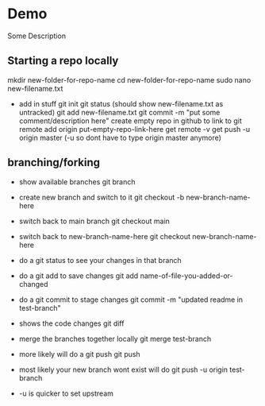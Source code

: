 # Demo

Some Description

## Starting a repo locally

mkdir new-folder-for-repo-name
cd  new-folder-for-repo-name
sudo nano new-filename.txt
  - add in stuff
git init
git status (should show new-filename.txt as untracked)
git add new-filename.txt
git commit -m "put some comment/description here"
create empty repo in github to link to
git remote add origin put-empty-repo-link-here
get remote -v
get push -u origin master (-u so dont have to type origin master anymore)

## branching/forking

- show available branches
git branch

- create new branch and switch to it
git checkout -b new-branch-name-here

- switch back to main branch
git checkout main

- switch back to new-branch-name-here
git checkout new-branch-name-here

- do a git status to see your changes in that branch

- do a git add to save changes
git add name-of-file-you-added-or-changed

- do a git commit to stage changes
git commit -m "updated readme in test-branch"

- shows the code changes
git diff

- merge the branches together locally
git merge test-branch

- more likely will do a git push
git push
- most likely your new branch wont exist will do
git push -u origin test-branch
- -u is quicker to set upstream




